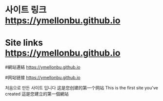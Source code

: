 # 사이트 링크 https://ymellonbu.github.io
# Site links https://ymellonbu.github.io
#網站連結 https://ymellonbu.github.io

#网站链接 https://ymellonbu.github.io

처음으로 만든 사이트 입니다
这是您创建的第一个网站
This is the first site you've created
這是您建立的第一個網站
